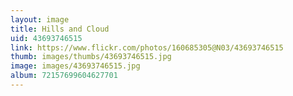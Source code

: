 ```yaml
---
layout: image
title: Hills and Cloud
uid: 43693746515
link: https://www.flickr.com/photos/160685305@N03/43693746515
thumb: images/thumbs/43693746515.jpg
image: images/43693746515.jpg
album: 72157699604627701
---
```



